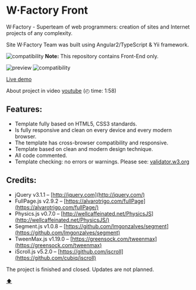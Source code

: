 # <a name='top'>W·Factory Front</a>

W·Factory - Superteam of web programmers: creation of sites and Internet projects of any complexity.

Site W·Factory Team was built using Angular2/TypeScript & Yii framework.

![compatibility](https://amaster.eu/demo/img/attention.png) **Note:** This repository contains Front-End only.

![preview](https://amaster.eu/demo/W-Factory/img/intro.jpg)
![compatibility](https://amaster.eu/demo/img/compatible-3.jpg)

[Live demo](https://amaster.eu/demo/W-Factory/)

About project in video [youtube](https://www.youtube.com/watch?v=ZyC59_KgOsY) (&#9716; time: 1:58)

## Features:
- Template fully based on HTML5, CSS3 standards. 
- Is fully responsive and clean on every device and every modern browser. 
- The template has cross-browser compatibility and responsive. 
- Template based on clean and modern design technique. 
- All code commented. 
- Template checking: no errors or warnings. Please see: [validator.w3.org](https://validator.w3.org/nu/?doc=https%3A%2F%2Famaster.eu%2Fdemo%2FW-Factory%2F)

## Credits:
- jQuery v3.1.1 – [http://jquery.com](http://jquery.com/) 
- FullPage.js v2.9.2 – [https://alvarotrigo.com/fullPage](https://alvarotrigo.com/fullPage/)
- Physics.js v0.7.0 – [http://wellcaffeinated.net/PhysicsJS](http://wellcaffeinated.net/PhysicsJS/)
- Segment.js v1.0.8 – [https://github.com/lmgonzalves/segment](https://github.com/lmgonzalves/segment)
- TweenMax.js v1.19.0 – [https://greensock.com/tweenmax](https://greensock.com/tweenmax)
- iScroll.js v5.2.0 – [https://github.com/iscroll](https://github.com/cubiq/iscroll)

The project is finished and closed. Updates are not planned.

**[⬆](#top)**
